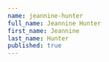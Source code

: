 ```yaml
---
name: jeannine-hunter
full_name: Jeannine Hunter
first_name: Jeannine
last_name: Hunter
published: true
---
```

